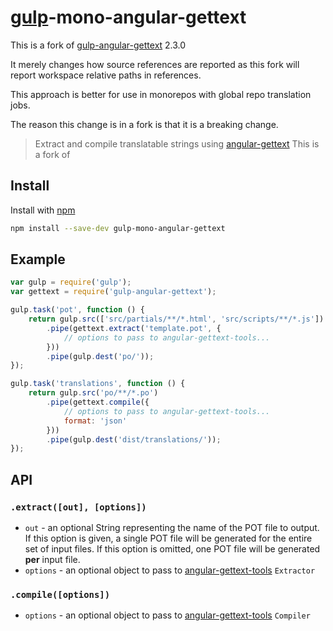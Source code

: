 # [gulp](http://gulpjs.com)-mono-angular-gettext

This is a fork of [gulp-angular-gettext](https://www.npmjs.com/package/gulp-angular-gettext) 2.3.0

It merely changes how source references are reported as this fork will report workspace
relative paths in references.

This approach is better for use in monorepos with global repo translation jobs.

The reason this change is in a fork is that it is a breaking change.

> Extract and compile translatable strings using [angular-gettext](http://angular-gettext.rocketeer.be)
This is a fork of 
## Install

Install with [npm](https://npmjs.org/package/gulp-mono-angular-gettext)

```sh
npm install --save-dev gulp-mono-angular-gettext
```

## Example

```js
var gulp = require('gulp');
var gettext = require('gulp-angular-gettext');

gulp.task('pot', function () {
    return gulp.src(['src/partials/**/*.html', 'src/scripts/**/*.js'])
        .pipe(gettext.extract('template.pot', {
            // options to pass to angular-gettext-tools...
        }))
        .pipe(gulp.dest('po/'));
});

gulp.task('translations', function () {
	return gulp.src('po/**/*.po')
		.pipe(gettext.compile({
		    // options to pass to angular-gettext-tools...
		    format: 'json'
        }))
		.pipe(gulp.dest('dist/translations/'));
});
```

## API

### `.extract([out], [options])`
* `out` - an optional String representing the name of the POT file to output. If this option is given, a single POT file
  will be generated for the entire set of input files. If this option is omitted, one POT file will be generated
  __per__ input file.
* `options` - an optional object to pass to [angular-gettext-tools](https://github.com/rubenv/angular-gettext-tools)
  `Extractor`

### `.compile([options])`
* `options` - an optional object to pass to [angular-gettext-tools](https://github.com/rubenv/angular-gettext-tools)
  `Compiler`

